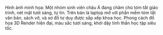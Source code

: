 Hình ảnh minh họa: Một nhóm sinh viên châu Á đang chăm chú tóm tắt giáo trình, nét mặt tươi sáng, tự tin. Trên bàn là laptop mở với phần mềm tóm tắt văn bản, sách vở, và sơ đồ tư duy được sắp xếp khoa học. Phong cách đồ họa 3D Render hiện đại, màu sắc tươi sáng, khơi dậy tinh thần học tập siêu tốc.